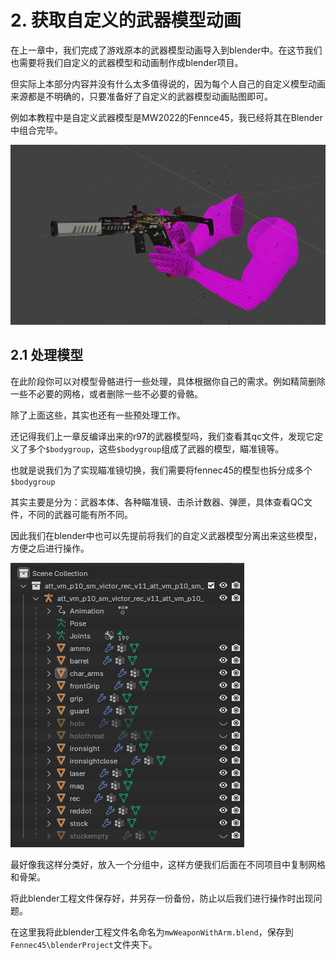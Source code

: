 # 2. 获取自定义的武器模型动画

在上一章中，我们完成了游戏原本的武器模型动画导入到blender中。在这节我们也需要将我们自定义的武器模型和动画制作成blender项目。

但实际上本部分内容并没有什么太多值得说的，因为每个人自己的自定义模型动画来源都是不明确的，只要准备好了自定义的武器模型动画贴图即可。

例如本教程中是自定义武器模型是MW2022的Fennce45，我已经将其在Blender中组合完毕。

![14mwwpn](./img/14mwwpn.png)

## 2.1 处理模型

在此阶段你可以对模型骨骼进行一些处理，具体根据你自己的需求。例如精简删除一些不必要的网格，或者删除一些不必要的骨骼。

除了上面这些，其实也还有一些预处理工作。

还记得我们上一章反编译出来的r97的武器模型吗，我们查看其qc文件，发现它定义了多个`$bodygroup`，这些`$bodygroup`组成了武器的模型，瞄准镜等。

也就是说我们为了实现瞄准镜切换，我们需要将fennec45的模型也拆分成多个`$bodygroup`

其实主要是分为：武器本体、各种瞄准镜、击杀计数器、弹匣，具体查看QC文件，不同的武器可能有所不同。

因此我们在blender中也可以先提前将我们的自定义武器模型分离出来这些模型，方便之后进行操作。

![15meshGroup](./img/15meshGroup.png)

最好像我这样分类好，放入一个分组中，这样方便我们后面在不同项目中复制网格和骨架。

将此blender工程文件保存好，并另存一份备份，防止以后我们进行操作时出现问题。

在这里我将此blender工程文件名命名为`mwWeaponWithArm.blend`，保存到`Fennec45\blenderProject`文件夹下。







